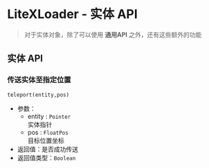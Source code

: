 # LiteXLoader - 实体 API
> 对于实体对象，除了可以使用 **通用API** 之外，还有这些额外的功能  

## 实体 API

### 传送实体至指定位置  
`teleport(entity,pos)`
- 参数：
    - entity : `Pointer`  
    实体指针
    - pos : `FloatPos`  
    目标位置坐标
- 返回值：是否成功传送
- 返回值类型：`Boolean`   
<br>

